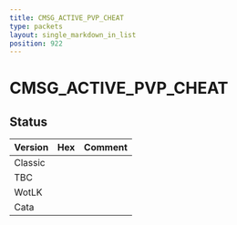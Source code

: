 ```yaml
---
title: CMSG_ACTIVE_PVP_CHEAT
type: packets
layout: single_markdown_in_list
position: 922
---
```


# CMSG_ACTIVE_PVP_CHEAT

## Status

Version | Hex | Comment
---------- | ---------- | ---------- 
Classic |  |  
TBC |  |  
WotLK |  |  
Cata |  |  
